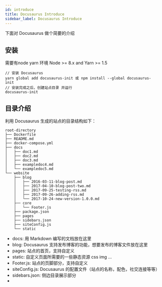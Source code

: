 ```yaml
---
id: introduce
title: Docusaurus Introduce
sidebar_label: Docusaurus Introduce
---
```


下面对 Docusaurus 做个简要的介绍

## 安装

需要有node yarn 环境 Node >= 8.x and Yarn >= 1.5

```
// 安装 Docusaurus
yarn global add docusaurus-init 或 npm install --global docusaurus-init
// 安装完成之后，创建站点目录 并运行
docusaurus-init
```

## 目录介绍

利用 Docusaurus 生成的站点的目录结构如下：

``` 
root-directory
├── Dockerfile
├── README.md
├── docker-compose.yml
├── docs
│   ├── doc1.md
│   ├── doc2.md
│   ├── doc3.md
│   ├── exampledoc4.md
│   └── exampledoc5.md
└── website
    ├── blog
    │   ├── 2016-03-11-blog-post.md
    │   ├── 2017-04-10-blog-post-two.md
    │   ├── 2017-09-25-testing-rss.md
    │   ├── 2017-09-26-adding-rss.md
    │   └── 2017-10-24-new-version-1.0.0.md
    ├── core
    │   └── Footer.js
    ├── package.json
    ├── pages
    ├── sidebars.json
    ├── siteConfig.js
    └── static
```

 - docs: 用 Markdown 编写的文档放在这里
 - blog: Docusaurus 支持发布博客的功能，想要发布的博客文件放在这里
 - pages: 站点的首页，支持自定义
 - static: 自定义页面所需要的一些静态资源 css img ...
 - Footer.js: 站点的页脚部分，支持自定义
 - siteConfig.js: Docusaurus 的配置文件（站点的名称，配色，社交连接等等）
 - sidebars.json: 侧边目录展示部分
 - 